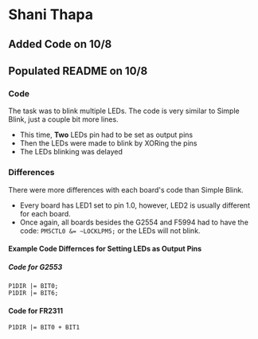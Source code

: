 # Shani Thapa
## Added Code on 10/8
## Populated README on 10/8

### Code
The task was to blink multiple LEDs. The code is very similar to Simple Blink, just a couple bit more lines.
* This time, **Two** LEDs pin had to be set as output pins
* Then the LEDs were made to blink by XORing the pins 
* The LEDs blinking was delayed 

### Differences
There were more differences with each board's code than Simple Blink. 
* Every board has LED1 set to pin 1.0, however, LED2 is usually different for each board. 
* Once again, all boards besides the G2554 and F5994 had to have the code: `PM5CTL0 &= ~LOCKLPM5;` or the LEDs will not blink. 

#### Example Code Differnces for Setting LEDs as Output Pins 
##### Code for G2553
```
P1DIR |= BIT0;
P1DIR |= BIT6;
```

#### Code for FR2311 
```
P1DIR |= BIT0 + BIT1
``` 